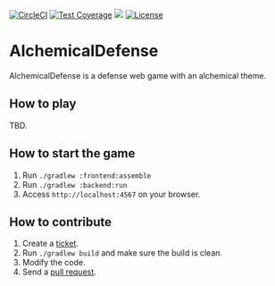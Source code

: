 [![CircleCI](https://circleci.com/gh/levelrin/alchemical-defense.svg?style=svg)](https://circleci.com/gh/levelrin/alchemical-defense)
[![Test Coverage](https://img.shields.io/codecov/c/github/levelrin/alchemical-defense.svg)](https://codecov.io/github/levelrin/alchemical-defense?branch=main)
[![](https://tokei.rs/b1/github/levelrin/alchemical-defense?category=code)](https://github.com/levelrin/alchemical-defense)
[![License](https://img.shields.io/badge/license-MIT-green.svg)](https://github.com/levelrin/alchemical-defense/blob/main/LICENSE)

# AlchemicalDefense

AlchemicalDefense is a defense web game with an alchemical theme.

## How to play

TBD.

## How to start the game

1. Run `./gradlew :frontend:assemble`
2. Run `./gradlew :backend:run`
3. Access `http://localhost:4567` on your browser.

## How to contribute

1. Create a [ticket](https://github.com/levelrin/alchemical-defense/issues).
2. Run `./gradlew build` and make sure the build is clean.
3. Modify the code.
4. Send a [pull request](https://github.com/levelrin/alchemical-defense/pulls).
